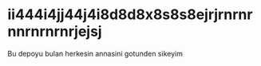 # ii444i4jj44j4i8d8d8x8s8s8ejrjrnrnrnnrnrnrnrjejsj
Bu depoyu bulan herkesin annasini gotunden sikeyim
